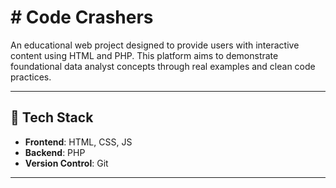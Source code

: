 # # Code Crashers

An educational web project designed to provide users with interactive content using HTML and PHP. This platform aims to demonstrate foundational data analyst concepts through real examples and clean code practices.

---

## 🧰 Tech Stack

- **Frontend**: HTML, CSS, JS
- **Backend**: PHP
- **Version Control**: Git
---

